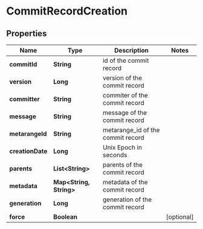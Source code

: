 

# CommitRecordCreation


## Properties

| Name | Type | Description | Notes |
|------------ | ------------- | ------------- | -------------|
|**commitId** | **String** | id of the commit record |  |
|**version** | **Long** | version of the commit record |  |
|**committer** | **String** | commiter of the commit record |  |
|**message** | **String** | message of the commit record |  |
|**metarangeId** | **String** | metarange_id of the commit record |  |
|**creationDate** | **Long** | Unix Epoch in seconds |  |
|**parents** | **List&lt;String&gt;** | parents of the commit record |  |
|**metadata** | **Map&lt;String, String&gt;** | metadata of the commit record |  |
|**generation** | **Long** | generation of the commit record |  |
|**force** | **Boolean** |  |  [optional] |



